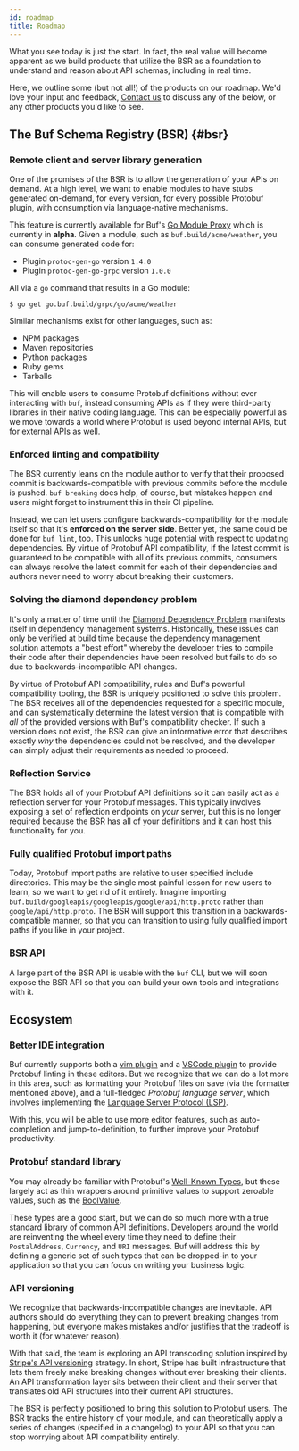 ```yaml
---
id: roadmap
title: Roadmap
---
```


What you see today is just the start. In fact, the real value will become
apparent as we build products that utilize the BSR as a foundation to understand
and reason about API schemas, including in real time.

Here, we outline some (but not all!) of the products on our roadmap. We'd love
your input and feedback, [Contact us](contact.md) to discuss any of the below,
or any other products you'd like to see.

## The Buf Schema Registry (BSR) {#bsr}

### Remote client and server library generation

One of the promises of the BSR is to allow the generation of your APIs on
demand. At a high level, we want to enable modules to have stubs generated
on-demand, for every version, for every possible Protobuf plugin, with
consumption via language-native mechanisms.

This feature is currently available for Buf's
[Go Module Proxy](bsr/remote-generation/overview.mdx#go-module-proxy) which is
currently in **alpha**. Given a module, such as `buf.build/acme/weather`, you
can consume generated code for:

- Plugin `protoc-gen-go` version `1.4.0`
- Plugin `protoc-gen-go-grpc` version `1.0.0`

All via a `go` command that results in a Go module:

```terminal
$ go get go.buf.build/grpc/go/acme/weather
```

Similar mechanisms exist for other languages, such as:

- NPM packages
- Maven repositories
- Python packages
- Ruby gems
- Tarballs

This will enable users to consume Protobuf definitions without ever interacting
with `buf`, instead consuming APIs as if they were third-party libraries in
their native coding language. This can be especially powerful as we move towards
a world where Protobuf is used beyond internal APIs, but for external APIs as
well.

### Enforced linting and compatibility

The BSR currently leans on the module author to verify that their proposed
commit is backwards-compatible with previous commits before the module is
pushed. `buf breaking` does help, of course, but mistakes happen and users might
forget to instrument this in their CI pipeline.

Instead, we can let users configure backwards-compatibility for the module
itself so that it's **enforced on the server side**. Better yet, the same could
be done for `buf lint`, too. This unlocks huge potential with respect to
updating dependencies. By virtue of Protobuf API compatibility, if the latest
commit is guaranteed to be compatible with all of its previous commits,
consumers can always resolve the latest commit for each of their dependencies
and authors never need to worry about breaking their customers.

### Solving the diamond dependency problem

It's only a matter of time until the
[Diamond Dependency Problem](https://en.wikipedia.org/wiki/Dependency_hell)
manifests itself in dependency management systems. Historically, these issues
can only be verified at build time because the dependency management solution
attempts a "best effort" whereby the developer tries to compile their code after
their dependencies have been resolved but fails to do so due to
backwards-incompatible API changes.

By virtue of Protobuf API compatibility, rules and Buf's powerful compatibility
tooling, the BSR is uniquely positioned to solve this problem. The BSR receives
all of the dependencies requested for a specific module, and can systematically
determine the latest version that is compatible with _all_ of the provided
versions with Buf's compatibility checker. If such a version does not exist, the
BSR can give an informative error that describes exactly _why_ the dependencies
could not be resolved, and the developer can simply adjust their requirements as
needed to proceed.

### Reflection Service

The BSR holds all of your Protobuf API definitions so it can easily act as a
reflection server for your Protobuf messages. This typically involves exposing a
set of reflection endpoints on _your_ server, but this is no longer required
because the BSR has all of your definitions and it can host this functionality
for you.

### Fully qualified Protobuf import paths

Today, Protobuf import paths are relative to user specified include directories.
This may be the single most painful lesson for new users to learn, so we want to
get rid of it entirely. Imagine importing
`buf.build/googleapis/googleapis/google/api/http.proto` rather than
`google/api/http.proto`. The BSR will support this transition in a
backwards-compatible manner, so that you can transition to using fully qualified
import paths if you like in your project.

### BSR API

A large part of the BSR API is usable with the `buf` CLI, but we will soon
expose the BSR API so that you can build your own tools and integrations with
it.

## Ecosystem

### Better IDE integration

Buf currently supports both a [vim plugin](https://github.com/bufbuild/vim-buf)
and a [VSCode plugin](https://github.com/bufbuild/vscode-buf) to provide
Protobuf linting in these editors. But we recognize that we can do a lot more in
this area, such as formatting your Protobuf files on save (via the formatter
mentioned above), and a full-fledged _Protobuf language server_, which involves
implementing the [Language Server Protocol (LSP)](https://langserver.org).

With this, you will be able to use more editor features, such as auto-completion
and jump-to-definition, to further improve your Protobuf productivity.

### Protobuf standard library

You may already be familiar with Protobuf's
[Well-Known Types](https://developers.google.com/protocol-buffers/docs/reference/google.protobuf),
but these largely act as thin wrappers around primitive values to support
zeroable values, such as the
[BoolValue](https://developers.google.com/protocol-buffers/docs/reference/google.protobuf#boolvalue).

These types are a good start, but we can do so much more with a true standard
library of common API definitions. Developers around the world are reinventing
the wheel every time they need to define their `PostalAddress`, `Currency`, and
`URI` messages. Buf will address this by defining a generic set of such types
that can be dropped-in to your application so that you can focus on writing your
business logic.

### API versioning

We recognize that backwards-incompatible changes are inevitable. API authors
should do everything they can to prevent breaking changes from happening, but
everyone makes mistakes and/or justifies that the tradeoff is worth it (for
whatever reason).

With that said, the team is exploring an API transcoding solution inspired by
[Stripe's API versioning](https://stripe.com/blog/api-versioning) strategy. In
short, Stripe has built infrastructure that lets them freely make breaking
changes without ever breaking their clients. An API transformation layer sits
between their client and their server that translates old API structures into
their current API structures.

The BSR is perfectly positioned to bring this solution to Protobuf users. The
BSR tracks the entire history of your module, and can theoretically apply a
series of changes (specified in a changelog) to your API so that you can stop
worrying about API compatibility entirely.
